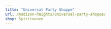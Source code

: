 ```yaml
---
title: "Universal Party Shoppe"
url: /madison-heights/universal-party-shoppe/
shop: Spirituosen
---
```

